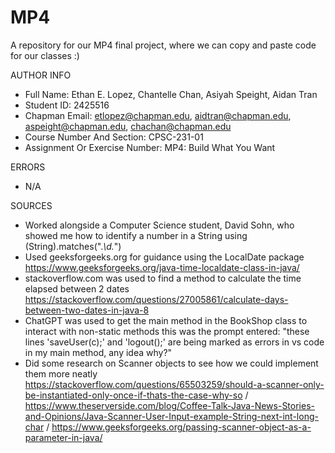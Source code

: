 # MP4
A repository for our MP4 final project, where we can copy and paste code for our classes :)

AUTHOR INFO

- Full Name: Ethan E. Lopez, Chantelle Chan, Asiyah Speight, Aidan Tran
- Student ID: 2425516
- Chapman Email: etlopez@chapman.edu, aidtran@chapman.edu, aspeight@chapman.edu, chachan@chapman.edu
- Course Number And Section: CPSC-231-01
- Assignment Or Exercise Number: MP4: Build What You Want

ERRORS

- N/A

SOURCES

- Worked alongside a Computer Science student, David Sohn, who showed me how to identify a number in a String using (String).matches(".*\\d.*")
- Used geeksforgeeks.org for guidance using the LocalDate package
     https://www.geeksforgeeks.org/java-time-localdate-class-in-java/
- stackoverflow.com was used to find a method to calculate the time elapsed between 2 dates
     https://stackoverflow.com/questions/27005861/calculate-days-between-two-dates-in-java-8
- ChatGPT was used to get the main method in the BookShop class to interact with non-static methods
     this was the prompt entered: "these lines 'saveUser(c);' and 'logout();' are being marked as errors in vs code in my main method, any idea why?"
- Did some research on Scanner objects to see how we could implement them more neatly
     https://stackoverflow.com/questions/65503259/should-a-scanner-only-be-instantiated-only-once-if-thats-the-case-why-so / 
     https://www.theserverside.com/blog/Coffee-Talk-Java-News-Stories-and-Opinions/Java-Scanner-User-Input-example-String-next-int-long-char / 
     https://www.geeksforgeeks.org/passing-scanner-object-as-a-parameter-in-java/
